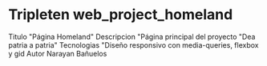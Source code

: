 # Tripleten web_project_homeland

Titulo "Página Homeland"
Descripcion "Página principal del proyecto "Dea patria a patria"
Tecnologias "Diseño responsivo con media-queries, flexbox y gid
Autor Narayan Bañuelos

